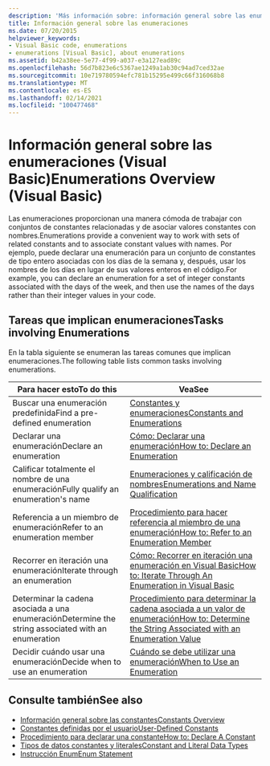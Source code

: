 ```yaml
---
description: 'Más información sobre: información general sobre las enumeraciones (Visual Basic)'
title: Información general sobre las enumeraciones
ms.date: 07/20/2015
helpviewer_keywords:
- Visual Basic code, enumerations
- enumerations [Visual Basic], about enumerations
ms.assetid: b42a38ee-5e77-4f99-a037-e3a127ead89c
ms.openlocfilehash: 56d7b823e6c5367ae1249a1ab30c94ad7ced32ae
ms.sourcegitcommit: 10e719780594efc781b15295e499c66f316068b8
ms.translationtype: MT
ms.contentlocale: es-ES
ms.lasthandoff: 02/14/2021
ms.locfileid: "100477468"
---
```

# <a name="enumerations-overview-visual-basic"></a><span data-ttu-id="000cd-103">Información general sobre las enumeraciones (Visual Basic)</span><span class="sxs-lookup"><span data-stu-id="000cd-103">Enumerations Overview (Visual Basic)</span></span>

<span data-ttu-id="000cd-104">Las enumeraciones proporcionan una manera cómoda de trabajar con conjuntos de constantes relacionadas y de asociar valores constantes con nombres.</span><span class="sxs-lookup"><span data-stu-id="000cd-104">Enumerations provide a convenient way to work with sets of related constants and to associate constant values with names.</span></span> <span data-ttu-id="000cd-105">Por ejemplo, puede declarar una enumeración para un conjunto de constantes de tipo entero asociadas con los días de la semana y, después, usar los nombres de los días en lugar de sus valores enteros en el código.</span><span class="sxs-lookup"><span data-stu-id="000cd-105">For example, you can declare an enumeration for a set of integer constants associated with the days of the week, and then use the names of the days rather than their integer values in your code.</span></span>  
  
## <a name="tasks-involving-enumerations"></a><span data-ttu-id="000cd-106">Tareas que implican enumeraciones</span><span class="sxs-lookup"><span data-stu-id="000cd-106">Tasks involving Enumerations</span></span>  

 <span data-ttu-id="000cd-107">En la tabla siguiente se enumeran las tareas comunes que implican enumeraciones.</span><span class="sxs-lookup"><span data-stu-id="000cd-107">The following table lists common tasks involving enumerations.</span></span>  
  
|<span data-ttu-id="000cd-108">Para hacer esto</span><span class="sxs-lookup"><span data-stu-id="000cd-108">To do this</span></span>|<span data-ttu-id="000cd-109">Vea</span><span class="sxs-lookup"><span data-stu-id="000cd-109">See</span></span>|  
|----------------|---------|  
|<span data-ttu-id="000cd-110">Buscar una enumeración predefinida</span><span class="sxs-lookup"><span data-stu-id="000cd-110">Find a pre-defined enumeration</span></span>|[<span data-ttu-id="000cd-111">Constantes y enumeraciones</span><span class="sxs-lookup"><span data-stu-id="000cd-111">Constants and Enumerations</span></span>](../../../language-reference/constants-and-enumerations.md)|  
|<span data-ttu-id="000cd-112">Declarar una enumeración</span><span class="sxs-lookup"><span data-stu-id="000cd-112">Declare an enumeration</span></span>|[<span data-ttu-id="000cd-113">Cómo: Declarar una enumeración</span><span class="sxs-lookup"><span data-stu-id="000cd-113">How to: Declare an Enumeration</span></span>](how-to-declare-enumerations.md)|  
|<span data-ttu-id="000cd-114">Calificar totalmente el nombre de una enumeración</span><span class="sxs-lookup"><span data-stu-id="000cd-114">Fully qualify an enumeration's name</span></span>|[<span data-ttu-id="000cd-115">Enumeraciones y calificación de nombres</span><span class="sxs-lookup"><span data-stu-id="000cd-115">Enumerations and Name Qualification</span></span>](enumerations-and-name-qualification.md)|  
|<span data-ttu-id="000cd-116">Referencia a un miembro de enumeración</span><span class="sxs-lookup"><span data-stu-id="000cd-116">Refer to an enumeration member</span></span>|[<span data-ttu-id="000cd-117">Procedimiento para hacer referencia al miembro de una enumeración</span><span class="sxs-lookup"><span data-stu-id="000cd-117">How to: Refer to an Enumeration Member</span></span>](how-to-refer-to-an-enumeration-member.md)|  
|<span data-ttu-id="000cd-118">Recorrer en iteración una enumeración</span><span class="sxs-lookup"><span data-stu-id="000cd-118">Iterate through an enumeration</span></span>|[<span data-ttu-id="000cd-119">Cómo: Recorrer en iteración una enumeración en Visual Basic</span><span class="sxs-lookup"><span data-stu-id="000cd-119">How to: Iterate Through An Enumeration in Visual Basic</span></span>](how-to-iterate-through-an-enumeration.md)|  
|<span data-ttu-id="000cd-120">Determinar la cadena asociada a una enumeración</span><span class="sxs-lookup"><span data-stu-id="000cd-120">Determine the string associated with an enumeration</span></span>|[<span data-ttu-id="000cd-121">Procedimiento para determinar la cadena asociada a un valor de enumeración</span><span class="sxs-lookup"><span data-stu-id="000cd-121">How to: Determine the String Associated with an Enumeration Value</span></span>](how-to-determine-the-string-associated-with-an-enumeration-value.md)|  
|<span data-ttu-id="000cd-122">Decidir cuándo usar una enumeración</span><span class="sxs-lookup"><span data-stu-id="000cd-122">Decide when to use an enumeration</span></span>|[<span data-ttu-id="000cd-123">Cuándo se debe utilizar una enumeración</span><span class="sxs-lookup"><span data-stu-id="000cd-123">When to Use an Enumeration</span></span>](when-to-use-an-enumeration.md)|  
  
## <a name="see-also"></a><span data-ttu-id="000cd-124">Consulte también</span><span class="sxs-lookup"><span data-stu-id="000cd-124">See also</span></span>

- [<span data-ttu-id="000cd-125">Información general sobre las constantes</span><span class="sxs-lookup"><span data-stu-id="000cd-125">Constants Overview</span></span>](constants-overview.md)
- [<span data-ttu-id="000cd-126">Constantes definidas por el usuario</span><span class="sxs-lookup"><span data-stu-id="000cd-126">User-Defined Constants</span></span>](user-defined-constants.md)
- [<span data-ttu-id="000cd-127">Procedimiento para declarar una constante</span><span class="sxs-lookup"><span data-stu-id="000cd-127">How to: Declare A Constant</span></span>](how-to-declare-a-constant.md)
- [<span data-ttu-id="000cd-128">Tipos de datos constantes y literales</span><span class="sxs-lookup"><span data-stu-id="000cd-128">Constant and Literal Data Types</span></span>](constant-and-literal-data-types.md)
- [<span data-ttu-id="000cd-129">Instrucción Enum</span><span class="sxs-lookup"><span data-stu-id="000cd-129">Enum Statement</span></span>](../../../language-reference/statements/enum-statement.md)
